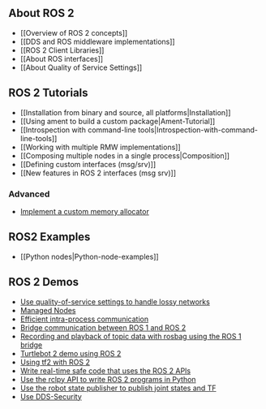 ## About ROS 2
* [[Overview of ROS 2 concepts]]
* [[DDS and ROS middleware implementations]]
* [[ROS 2 Client Libraries]]
* [[About ROS interfaces]]
* [[About Quality of Service Settings]]


## ROS 2 Tutorials
* [[Installation from binary and source, all platforms|Installation]]
* [[Using ament to build a custom package|Ament-Tutorial]]
* [[Introspection with command-line tools|Introspection-with-command-line-tools]]
* [[Working with multiple RMW implementations]]
* [[Composing multiple nodes in a single process|Composition]]
* [[Defining custom interfaces (msg/srv)]]
* [[New features in ROS 2 interfaces (msg srv)]]


### Advanced
* [Implement a custom memory allocator](Allocator-Template-Tutorial)

## ROS2 Examples
* [[Python nodes|Python-node-examples]]

## ROS 2 Demos
* [Use quality-of-service settings to handle lossy networks](Quality-Of-Service)
* [Managed Nodes](Managed-Nodes)
* [Efficient intra-process communication](Intra-Process-Communication)
* [Bridge communication between ROS 1 and ROS 2](https://github.com/ros2/ros1_bridge/blob/master/README.md)
* [Recording and playback of topic data with rosbag using the ROS 1 bridge](Rosbag-with-ROS1-Bridge)
* [Turtlebot 2 demo using ROS 2](https://github.com/ros2/turtlebot2_demo)
* [Using tf2 with ROS 2](tf2)
* [Write real-time safe code that uses the ROS 2 APIs](Real-Time-Programming)
* [Use the rclpy API to write ROS 2 programs in Python](Python-Programming)
* [Use the robot state publisher to publish joint states and TF](dummy-robot-demo)
* [Use DDS-Security](https://github.com/ros2/sros2/blob/master/README.md)
